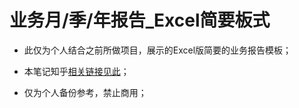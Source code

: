 # 业务月/季/年报告_Excel简要板式

* 此仅为个人结合之前所做项目，展示的Excel版简要的业务报告模板；

* 本笔记知乎[相关链接见此](https://zhuanlan.zhihu.com/p/19871973812)；

* 仅为个人备份参考，禁止商用；
